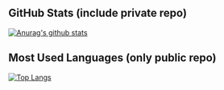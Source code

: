 ## GitHub Stats (include private repo)

[![Anurag's github stats](https://github-readme-stats.vercel.app/api?username=mo-mo-666&count_private=true&show_icons=true&hide=stars,contribs&include_all_commits=true)](https://github.com/anuraghazra/github-readme-stats)

## Most Used Languages (only public repo)

[![Top Langs](https://github-readme-stats.vercel.app/api/top-langs/?username=mo-mo-666&hide=jupyter%20notebook)](https://github.com/mo-mo-666?tab=repositories)

<!--
**mo-mo-666/mo-mo-666** is a ✨ _special_ ✨ repository because its `README.md` (this file) appears on your GitHub profile.

Here are some ideas to get you started:

- 🔭 I’m currently working on ...
- 🌱 I’m currently learning ...
- 👯 I’m looking to collaborate on ...
- 🤔 I’m looking for help with ...
- 💬 Ask me about ...
- 📫 How to reach me: ...
- 😄 Pronouns: ...
- ⚡ Fun fact: ...
-->
